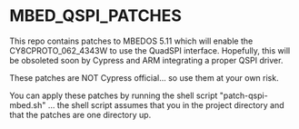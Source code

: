 # MBED_QSPI_PATCHES

This repo contains patches to MBEDOS 5.11 which will enable the CY8CPROTO_062_4343W to use the QuadSPI interface.  Hopefully, this will be obsoleted soon by Cypress and ARM integrating a proper QSPI driver.

These patches are NOT Cypress official... so use them at your own risk.

You can apply these patches by running the shell script "patch-qspi-mbed.sh" ... the shell script assumes that you in the project directory and that the patches are one directory up.

